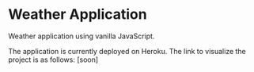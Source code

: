 # Weather Application

Weather application using vanilla JavaScript.

The application is currently deployed on Heroku. The link to visualize the project is as follows: [soon]